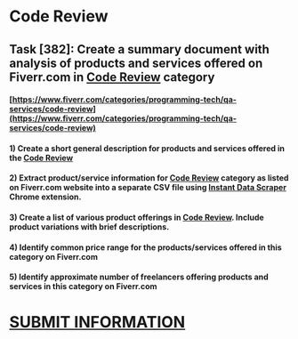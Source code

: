 # Code Review
## Task [382]: Create a summary document with analysis of products and services offered on Fiverr.com in [Code Review](https://www.fiverr.com/categories/programming-tech/qa-services/code-review) category
#### [https://www.fiverr.com/categories/programming-tech/qa-services/code-review](https://www.fiverr.com/categories/programming-tech/qa-services/code-review)
#### 1) Create a short general description for products and services offered in the [Code Review](https://www.fiverr.com/categories/programming-tech/qa-services/code-review)
#### 2) Extract product/service information for [Code Review](https://www.fiverr.com/categories/programming-tech/qa-services/code-review) category as listed on Fiverr.com website into a separate CSV file using [Instant Data Scraper](https://chrome.google.com/webstore/detail/instant-data-scraper/ofaokhiedipichpaobibbnahnkdoiiah) Chrome extension.
#### 3) Create a list of various product offerings in [Code Review](https://www.fiverr.com/categories/programming-tech/qa-services/code-review). Include product variations with brief descriptions.
#### 4) Identify common price range for the products/services offered in this category on Fiverr.com
#### 5) Identify approximate number of freelancers offering products and services in this category on Fiverr.com

# [SUBMIT INFORMATION](https://forms.office.com/r/8AEKjkLxKG)
